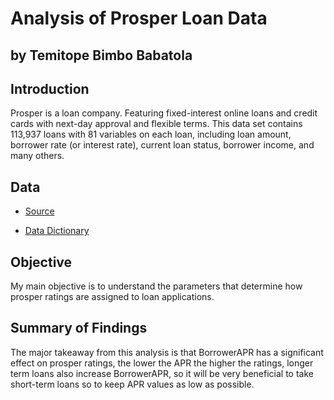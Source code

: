 # Analysis of Prosper Loan Data
## by Temitope Bimbo Babatola


## Introduction
Prosper is a loan company. Featuring fixed-interest online loans and credit cards with next-day approval and flexible terms.
This data set contains 113,937 loans with 81 variables on each loan, including loan amount, borrower rate (or interest rate), current loan status, borrower income, and many others.

## Data

- [Source](https://www.kaggle.com/datasets/henryokam/prosper-loan-data)

- [Data Dictionary](https://www.google.com/url?q=https://docs.google.com/spreadsheet/ccc?key%3D0AllIqIyvWZdadDd5NTlqZ1pBMHlsUjdrOTZHaVBuSlE%26usp%3Dsharing&sa=D&source=editors&ust=1658968675093293&usg=AOvVaw0ryVo6UaE5Dlan_0VIII3d)


## Objective
My main objective is to understand the parameters that determine how prosper ratings are assigned to loan applications.


## Summary of Findings

The major takeaway from this analysis is that BorrowerAPR has a significant effect on prosper ratings, the lower the APR the higher the ratings, longer term loans also increase BorrowerAPR, so it will be very beneficial to take short-term loans so to keep APR values as low as possible.
